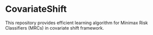 # CovariateShift

This repository provides efficient learning algorithm for Minimax Risk Classifiers (MRCs) in covariate shift framework. 
